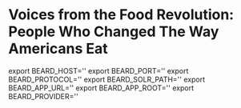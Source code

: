 # Voices from the Food Revolution: People Who Changed The Way Americans Eat

export BEARD_HOST=''
export BEARD_PORT=''
export BEARD_PROTOCOL=''
export BEARD_SOLR_PATH=''
export BEARD_APP_URL=''
export BEARD_APP_ROOT=''
export BEARD_PROVIDER=''
